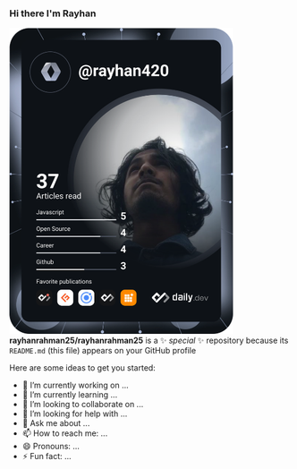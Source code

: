 ### Hi there I'm Rayhan
<a href="https://app.daily.dev/rayhan420"><img src="https://github.com/rayhanrahman25/rayhanrahman25/blob/main/devcard.svg" width="400" alt="Rayhan Dev Card"/></a>
**rayhanrahman25/rayhanrahman25** is a ✨ _special_ ✨ repository because its `README.md` (this file) appears on your GitHub profile

Here are some ideas to get you started:

- 🔭 I’m currently working on ...
- 🌱 I’m currently learning ...
- 👯 I’m looking to collaborate on ...
- 🤔 I’m looking for help with ...
- 💬 Ask me about ...
- 📫 How to reach me: ...
- 😄 Pronouns: ...
- ⚡ Fun fact: ...


